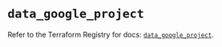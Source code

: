 # `data_google_project`

Refer to the Terraform Registry for docs: [`data_google_project`](https://registry.terraform.io/providers/hashicorp/google/6.49.0/docs/data-sources/project).
